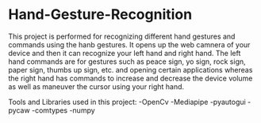 # Hand-Gesture-Recognition
This project is performed for recognizing different hand gestures and commands using the hanb gestures.
It opens up the web camnera of your device and then it can recognize your left hand and right hand.
The left hand commands are for gestures such as peace sign, yo sign, rock sign, paper sign, thumbs up sign, etc. and opening certain applications whereas the right hand has commands to increase and decrease the device volume as well as maneuver the cursor using your right hand.

Tools and Libraries used in this project:
-OpenCv
-Mediapipe
-pyautogui
-pycaw
-comtypes
-numpy
